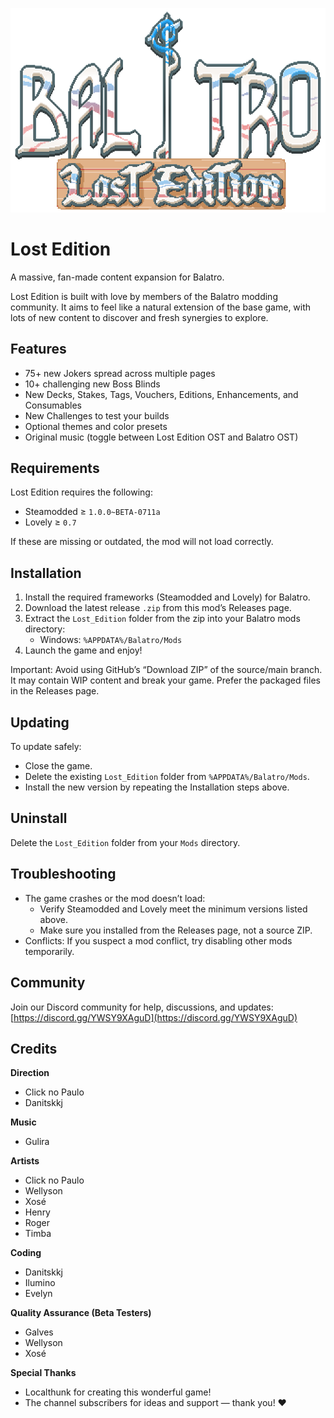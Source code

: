 <p align="center">
	<img src="assets/2x/Logo.png" alt="Lost Edition Logo" width="520" />
</p>

# Lost Edition

A massive, fan-made content expansion for Balatro.

Lost Edition is built with love by members of the Balatro modding community. It aims to feel like a natural extension of the base game, with lots of new content to discover and fresh synergies to explore.


## Features
- 75+ new Jokers spread across multiple pages
- 10+ challenging new Boss Blinds
- New Decks, Stakes, Tags, Vouchers, Editions, Enhancements, and Consumables
- New Challenges to test your builds
- Optional themes and color presets
- Original music (toggle between Lost Edition OST and Balatro OST)

## Requirements
Lost Edition requires the following:

- Steamodded ≥ `1.0.0~BETA-0711a`
- Lovely ≥ `0.7`

If these are missing or outdated, the mod will not load correctly.

## Installation
1. Install the required frameworks (Steamodded and Lovely) for Balatro.
2. Download the latest release `.zip` from this mod’s Releases page.
3. Extract the `Lost_Edition` folder from the zip into your Balatro mods directory:
	 - Windows: `%APPDATA%/Balatro/Mods`
4. Launch the game and enjoy!

Important: Avoid using GitHub’s “Download ZIP” of the source/main branch. It may contain WIP content and break your game. Prefer the packaged files in the Releases page.

## Updating
To update safely:
- Close the game.
- Delete the existing `Lost_Edition` folder from `%APPDATA%/Balatro/Mods`.
- Install the new version by repeating the Installation steps above.

## Uninstall
Delete the `Lost_Edition` folder from your `Mods` directory.

## Troubleshooting
- The game crashes or the mod doesn’t load:
	- Verify Steamodded and Lovely meet the minimum versions listed above.
	- Make sure you installed from the Releases page, not a source ZIP.
- Conflicts: If you suspect a mod conflict, try disabling other mods temporarily.

## Community
Join our Discord community for help, discussions, and updates: [https://discord.gg/YWSY9XAguD](https://discord.gg/YWSY9XAguD)

## Credits

**Direction**
- Click no Paulo
- Danitskkj

**Music**
- Gulira

**Artists**
- Click no Paulo
- Wellyson
- Xosé
- Henry
- Roger
- Timba

**Coding**
- Danitskkj
- Ilumino
- Evelyn

**Quality Assurance (Beta Testers)**
- Galves
- Wellyson
- Xosé

**Special Thanks**
- Localthunk for creating this wonderful game!
- The channel subscribers for ideas and support — thank you! ❤️

